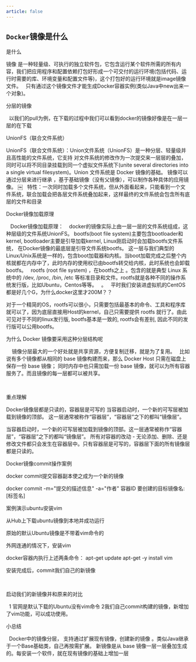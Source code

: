 ```yaml
---
article: false
---
```



## `Docker`镜像是什么

是什么

镜像 
是一种轻量级、可执行的独立软件包，它包含运行某个软件所需的所有内容，我们把应用程序和配置依赖打包好形成一个可交付的运行环境(包括代码、运行时需要的库、环境变量和配置文件等)，这个打包好的运行环境就是image镜像文件。 
  
只有通过这个镜像文件才能生成Docker容器实例(类似Java中new出来一个对象)。 
 
 


分层的镜像

 
以我们的pull为例，在下载的过程中我们可以看到docker的镜像好像是在一层一层的在下载 
 


UnionFS（联合文件系统）

UnionFS（联合文件系统）：Union文件系统（UnionFS）是一种分层、轻量级并且高性能的文件系统，它支持 对文件系统的修改作为一次提交来一层层的叠加， 同时可以将不同目录挂载到同一个虚拟文件系统下(unite several directories into a single virtual filesystem)。Union 文件系统是 Docker 镜像的基础。 镜像可以通过分层来进行继承 ，基于基础镜像（没有父镜像），可以制作各种具体的应用镜像。 
￼   
特性：一次同时加载多个文件系统，但从外面看起来，只能看到一个文件系统，联合加载会把各层文件系统叠加起来，这样最终的文件系统会包含所有底层的文件和目录 


 Docker镜像加载原理

 
 Docker镜像加载原理： 
   docker的镜像实际上由一层一层的文件系统组成，这种层级的文件系统UnionFS。 
bootfs(boot file system)主要包含bootloader和kernel, bootloader主要是引导加载kernel, Linux刚启动时会加载bootfs文件系统， 在Docker镜像的最底层是引导文件系统bootfs。 这一层与我们典型的Linux/Unix系统是一样的，包含boot加载器和内核。当boot加载完成之后整个内核就都在内存中了，此时内存的使用权已由bootfs转交给内核，此时系统也会卸载bootfs。 
 
rootfs (root file system) ，在bootfs之上 。包含的就是典型 Linux 系统中的 /dev, /proc, /bin, /etc 等标准目录和文件。rootfs就是各种不同的操作系统发行版，比如Ubuntu，Centos等等。  
。 
 平时我们安装进虚拟机的CentOS都是好几个G，为什么docker这里才200M？？ 

对于一个精简的OS，rootfs可以很小，只需要包括最基本的命令、工具和程序库就可以了，因为底层直接用Host的kernel，自己只需要提供 rootfs 就行了。由此可见对于不同的linux发行版, bootfs基本是一致的, rootfs会有差别, 因此不同的发行版可以公用bootfs。 
 


为什么 Docker 镜像要采用这种分层结构呢

  
  
镜像分层最大的一个好处就是共享资源，方便复制迁移，就是为了复用。 
  
比如说有多个镜像都从相同的 base 镜像构建而来，那么 Docker Host 只需在磁盘上保存一份 base 镜像； 
同时内存中也只需加载一份 base 镜像，就可以为所有容器服务了。而且镜像的每一层都可以被共享。 

 


重点理解

Docker镜像层都是只读的，容器层是可写的
当容器启动时，一个新的可写层被加载到镜像的顶部。
这一层通常被称作“容器层”，“容器层”之下的都叫“镜像层”。

当容器启动时，一个新的可写层被加载到镜像的顶部。这一层通常被称作“容器层”，“容器层”之下的都叫“镜像层”。 
所有对容器的改动 - 无论添加、删除、还是修改文件都只会发生在容器层中。只有容器层是可写的，容器层下面的所有镜像层都是只读的。 


Docker镜像commit操作案例

docker commit提交容器副本使之成为一个新的镜像

docker commit -m="提交的描述信息" -a="作者" 容器ID 要创建的目标镜像名:[标签名]

案例演示ubuntu安装vim

从Hub上下载ubuntu镜像到本地并成功运行

原始的默认Ubuntu镜像是不带着vim命令的




外网连通的情况下，安装vim

docker容器内执行上述两条命令： 
apt-get update 
apt-get -y install vim 
  
 


安装完成后，commit我们自己的新镜像

 


启动我们的新镜像并和原来的对比

 
1 官网是默认下载的Ubuntu没有vim命令 
2我们自己commit构建的镜像，新增加了vim功能，可以成功使用。 
 


小总结

 
Docker中的镜像分层， 支持通过扩展现有镜像，创建新的镜像 。类似Java继承于一个Base基础类，自己再按需扩展。 
新镜像是从 base 镜像一层一层叠加生成的。每安装一个软件，就在现有镜像的基础上增加一层 
